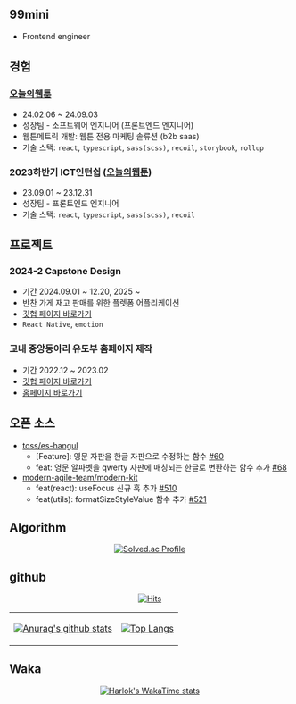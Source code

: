 ## 99mini

- Frontend engineer

## 경험

### [오늘의웹툰](https://metric.webtoon.today/)

- 24.02.06 ~ 24.09.03
- 성장팀 - 소프트웨어 엔지니어 (프론트엔드 엔지니어)
- 웹툰메트릭 개발: 웹툰 전용 마케팅 솔류션 (b2b saas)
- 기술 스택: `react`, `typescript`, `sass(scss)`, `recoil`, `storybook`, `rollup`

### 2023하반기 ICT인턴쉽 ([오늘의웹툰](https://webtoon.today/))

- 23.09.01 ~ 23.12.31
- 성장팀 - 프론트엔드 엔지니어
- 기술 스택: `react`, `typescript`, `sass(scss)`, `recoil`

## 프로젝트

### 2024-2 Capstone Design

- 기간 2024.09.01 ~ 12.20, 2025 ~
- 반찬 가게 재고 판매를 위한 플렛폼 어플리케이션
- [깃헙 페이지 바로가기](https://github.com/ummgoban)
- `React Native`, `emotion`

<!-- ### react ui & javascript/typescript util library

- 기간 2024.03.14 ~
- [깃헙 페이지 바로가기](https://github.com/99mini/frontend-libraries)
- yarn workspace mono-repo
- [npm publish](https://www.npmjs.com/~99mini)
- `storybook`, `Chromatic`, `jest`, `scss`, `rollup` -->

### 교내 중앙동아리 유도부 홈페이지 제작

- 기간 2022.12 ~ 2023.02
- [깃헙 페이지 바로가기](https://github.com/uos-judo-jiho)
- [홈페이지 바로가기](https://uosjudo.com/)

## 오픈 소스

- [toss/es-hangul](https://github.com/toss/es-hangul)
  - [Feature]: 영문 자판을 한글 자판으로 수정하는 함수 [#60](https://github.com/toss/es-hangul/issues/60)
  - feat: 영문 알파벳을 qwerty 자판에 매칭되는 한글로 변환하는 함수 추가 [#68](https://github.com/toss/es-hangul/pull/68)
- [modern-agile-team/modern-kit](https://github.com/modern-agile-team/modern-kit)
  - feat(react): useFocus 신규 훅 추가 [#510](https://github.com/modern-agile-team/modern-kit/pull/510)
  - feat(utils): formatSizeStyleValue 함수 추가 [#521](https://github.com/modern-agile-team/modern-kit/pull/521)

## Algorithm

<div align=center>

[![Solved.ac Profile](http://mazassumnida.wtf/api/generate_badge?boj=min390)](https://solved.ac/min390)

</div>

## github

<div align=center>
  
[![Hits](https://hits.seeyoufarm.com/api/count/incr/badge.svg?url=https%3A%2F%2Fgithub.com%2F99mini%2Fhit-counter&count_bg=%2379C83D&title_bg=%23555555&icon=&icon_color=%23E7E7E7&title=hits&edge_flat=false)](https://hits.seeyoufarm.com)

</div>

<div align=center>

<table>
  <tbody>
        <tr>
    <tr>
<td>

[![Anurag's github stats](https://github-readme-stats.vercel.app/api?username=99mini)](https://github.com/anuraghazra/github-readme-stats)

</td>
<td>

[![Top Langs](https://github-readme-stats.vercel.app/api/top-langs/?username=99mini&layout=donut)](https://github.com/anuraghazra/github-readme-stats)

</td>
    </tr>
  </tbody>
</table>

</div>

## Waka

<div align=center>
  
[![Harlok's WakaTime stats](https://github-readme-stats.vercel.app/api/wakatime?username=99mini)](https://github.com/anuraghazra/github-readme-stats)

</div>

